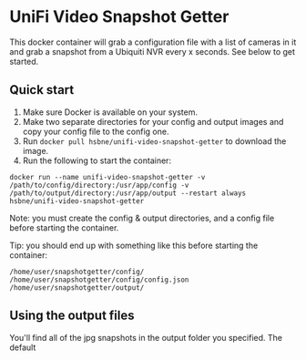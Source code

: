 # UniFi Video Snapshot Getter
This docker container will grab a configuration file with a list of cameras in it and grab a snapshot from a Ubiquiti 
NVR every x seconds. See below to get started.

## Quick start
1) Make sure Docker is available on your system.
2) Make two separate directories for your config and output images and copy your config file to the config one.
3) Run `docker pull hsbne/unifi-video-snapshot-getter` to download the image.
4) Run the following to start the container:
```
docker run --name unifi-video-snapshot-getter -v /path/to/config/directory:/usr/app/config -v /path/to/output/directory:/usr/app/output --restart always hsbne/unifi-video-snapshot-getter
```

Note: you must create the config & output directories, and a config file before starting the container.

Tip: you should end up with something like this before starting the container:
```
/home/user/snapshotgetter/config/
/home/user/snapshotgetter/config/config.json
/home/user/snapshotgetter/output/
``` 

## Using the output files
You'll find all of the jpg snapshots in the output folder you specified. The default 
